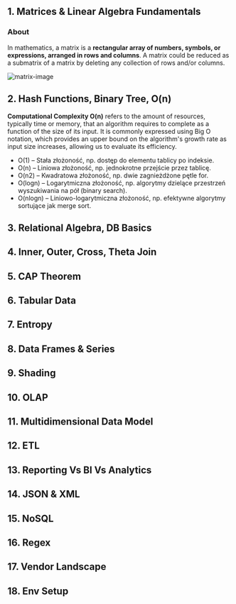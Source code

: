 ## 1. Matrices & Linear Algebra Fundamentals

### About

In mathematics, a matrix is a __rectangular array of numbers, symbols, or expressions, arranged in rows and columns__. A matrix could be reduced as a submatrix of a matrix by deleting any collection of rows and/or columns.

![matrix-image](https://upload.wikimedia.org/wikipedia/commons/b/bb/Matrix.svg)

## 2. Hash Functions, Binary Tree, O(n)

__Computational Complexity O(n)__ refers to the amount of resources, typically time or memory, that an algorithm requires to complete as a function of the size of its input. It is commonly expressed using Big O notation, which provides an upper bound on the algorithm's growth rate as input size increases, allowing us to evaluate its efficiency.

- O(1) – Stała złożoność, np. dostęp do elementu tablicy po indeksie.
- O(n) – Liniowa złożoność, np. jednokrotne przejście przez tablicę.
- O(n2) – Kwadratowa złożoność, np. dwie zagnieżdżone pętle for.
- O(logn) – Logarytmiczna złożoność, np. algorytmy dzielące przestrzeń wyszukiwania na pół (binary search).
- O(nlogn) – Liniowo-logarytmiczna złożoność, np. efektywne algorytmy sortujące jak merge sort.



## 3. Relational Algebra, DB Basics

## 4. Inner, Outer, Cross, Theta Join

## 5. CAP Theorem

## 6. Tabular Data

## 7. Entropy

## 8. Data Frames & Series

## 9. Shading

## 10. OLAP

## 11. Multidimensional Data Model

## 12. ETL

## 13. Reporting Vs BI Vs Analytics

## 14. JSON & XML

## 15. NoSQL

## 16. Regex

## 17. Vendor Landscape

## 18. Env Setup

